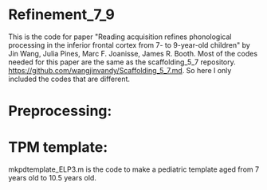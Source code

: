 # Refinement_7_9
This is the code for paper "Reading acquisition refines phonological processing in the inferior frontal cortex from 7- to 9-year-old children" by Jin Wang, Julia Pines, Marc F. Joanisse, James R. Booth. Most of the codes needed for this paper are the same as the scaffolding_5_7 repository. https://github.com/wangjinvandy/Scaffolding_5_7.md. So here I only included the codes that are different.

# Preprocessing:


# TPM template:
mkpdtemplate_ELP3.m is the code to make a pediatric template aged from 7 years old to 10.5 years old. 
